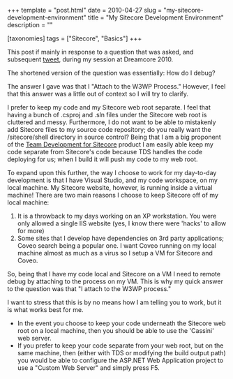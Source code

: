+++
template = "post.html"
date = 2010-04-27
slug = "my-sitecore-development-environment"
title = "My Sitecore Development Environment"
description = ""

[taxonomies]
tags = ["Sitecore", "Basics"]
+++

This post if mainly in response to a question that was asked, and subsequent [tweet](http://twitter.com/techphoria414/statuses/12657227972), during my session at Dreamcore 2010.

<!-- more -->

The shortened version of the question was essentially: How do I debug?

The answer I gave was that I "Attach to the W3WP Process." However, I feel that this answer was a little out of context so I will try to clarify.

I prefer to keep my code and my Sitecore web root separate. I feel that having a bunch of .csproj and .sln files under the Sitecore web root is cluttered and messy. Furthermore, I do not want to be able to mistakenly add Sitecore files to my source code repository; do you really want the /sitecore/shell directory in source control? Being that I am a big proponent of the [Team Development for Sitecore](http://www.hhogdev.com/products/team-development-for-sitecore.aspx) product I am easily able keep my code separate from Sitecore's code because TDS handles the code deploying for us; when I build it will push my code to my web root.

To expand upon this further, the way I choose to work for my day-to-day development is that I have Visual Studio, and my code workspace, on my local machine. My Sitecore website, however, is running inside a virtual machine! There are two main reasons I choose to keep Sitecore off of my local machine:

1.  It is a throwback to my days working on an XP workstation. You were only allowed a single IIS website (yes, I know there were 'hacks' to allow for more)
2.  Some sites that I develop have dependencies on 3rd party applications; Coveo search being a popular one. I want Coveo running on my local machine almost as much as a virus so I setup a VM for Sitecore and Coveo.

So, being that I have my code local and Sitecore on a VM I need to remote debug by attaching to the process on my VM. This is why my quick answer to the question was that "I attach to the W3WP process."

I want to stress that this is by no means how I am telling you to work, but it is what works best for me.

*   In the event you choose to keep your code underneath the Sitecore web root on a local machine, then you should be able to use the 'Cassini' web server. 
*   If you prefer to keep your code separate from your web root, but on the same machine, then (either with TDS or modifying the build output path) you would be able to configure the ASP.NET Web Application project to use a "Custom Web Server" and simply press F5.